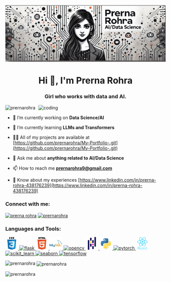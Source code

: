 ![logo](https://github.com/prernarohra/Prerna-Rohra/blob/main/Banner1.png)
<h1 align="center">Hi 👋, I'm Prerna Rohra</h1>
<h3 align="center">Girl who works with data and AI.</h3>

<img align="right" alt="coding" width="400" src=https://user-images.githubusercontent.com/74038190/221352975-94759904-aa4c-4032-a8ab-b546efb9c478.gif>

<p align="left"> <img src="https://komarev.com/ghpvc/?username=prernarohra&label=Profile%20views&color=0e75b6&style=flat" alt="prernarohra" /> </p>

- 🔭 I’m currently working on **Data Science/AI**

- 🌱 I’m currently learning **LLMs and Transformers**

- 👨‍💻 All of my projects are available at [https://github.com/prernarohra/My-Portfolio-.git](https://github.com/prernarohra/My-Portfolio-.git)

- 💬 Ask me about **anything related to AI/Data Science**

- 📫 How to reach me **prernarohra9@gmail.com**

- 📄 Know about my experiences [https://www.linkedin.com/in/prerna-rohra-438176239](https://www.linkedin.com/in/prerna-rohra-438176239)

<h3 align="left">Connect with me:</h3>
<p align="left">
<a href="https://linkedin.com/in/prerna rohra" target="blank"><img align="center" src="https://raw.githubusercontent.com/rahuldkjain/github-profile-readme-generator/master/src/images/icons/Social/linked-in-alt.svg" alt="prerna rohra" height="30" width="40" /></a>
<a href="https://www.kaggle.com/prernarohra" target="blank"><img align="center" src="https://raw.githubusercontent.com/rahuldkjain/github-profile-readme-generator/master/src/images/icons/Social/kaggle.svg" alt="prernarohra" height="30" width="40" /></a>
</p>

<h3 align="left">Languages and Tools:</h3>
<p align="left"> <a href="https://www.w3schools.com/css/" target="_blank" rel="noreferrer"> <img src="https://raw.githubusercontent.com/devicons/devicon/master/icons/css3/css3-original-wordmark.svg" alt="css3" width="40" height="40"/> </a> <a href="https://flask.palletsprojects.com/" target="_blank" rel="noreferrer"> <img src="https://www.vectorlogo.zone/logos/pocoo_flask/pocoo_flask-icon.svg" alt="flask" width="40" height="40"/> </a> <a href="https://www.w3.org/html/" target="_blank" rel="noreferrer"> <img src="https://raw.githubusercontent.com/devicons/devicon/master/icons/html5/html5-original-wordmark.svg" alt="html5" width="40" height="40"/> </a> <a href="https://www.mysql.com/" target="_blank" rel="noreferrer"> <img src="https://raw.githubusercontent.com/devicons/devicon/master/icons/mysql/mysql-original-wordmark.svg" alt="mysql" width="40" height="40"/> </a> <a href="https://opencv.org/" target="_blank" rel="noreferrer"> <img src="https://www.vectorlogo.zone/logos/opencv/opencv-icon.svg" alt="opencv" width="40" height="40"/> </a> <a href="https://pandas.pydata.org/" target="_blank" rel="noreferrer"> <img src="https://raw.githubusercontent.com/devicons/devicon/2ae2a900d2f041da66e950e4d48052658d850630/icons/pandas/pandas-original.svg" alt="pandas" width="40" height="40"/> </a> <a href="https://www.python.org" target="_blank" rel="noreferrer"> <img src="https://raw.githubusercontent.com/devicons/devicon/master/icons/python/python-original.svg" alt="python" width="40" height="40"/> </a> <a href="https://pytorch.org/" target="_blank" rel="noreferrer"> <img src="https://www.vectorlogo.zone/logos/pytorch/pytorch-icon.svg" alt="pytorch" width="40" height="40"/> </a> <a href="https://reactjs.org/" target="_blank" rel="noreferrer"> <img src="https://raw.githubusercontent.com/devicons/devicon/master/icons/react/react-original-wordmark.svg" alt="react" width="40" height="40"/> </a> <a href="https://scikit-learn.org/" target="_blank" rel="noreferrer"> <img src="https://upload.wikimedia.org/wikipedia/commons/0/05/Scikit_learn_logo_small.svg" alt="scikit_learn" width="40" height="40"/> </a> <a href="https://seaborn.pydata.org/" target="_blank" rel="noreferrer"> <img src="https://seaborn.pydata.org/_images/logo-mark-lightbg.svg" alt="seaborn" width="40" height="40"/> </a> <a href="https://www.tensorflow.org" target="_blank" rel="noreferrer"> <img src="https://www.vectorlogo.zone/logos/tensorflow/tensorflow-icon.svg" alt="tensorflow" width="40" height="40"/> </a> </p>

<p><img align="left" src="https://github-readme-stats.vercel.app/api/top-langs?username=prernarohra&show_icons=true&locale=en&layout=compact" alt="prernarohra" /></p>

<p>&nbsp;<img align="center" src="https://github-readme-stats.vercel.app/api?username=prernarohra&show_icons=true&locale=en" alt="prernarohra" /></p>

<p><img align="center" src="https://github-readme-streak-stats.herokuapp.com/?user=prernarohra&" alt="prernarohra" /></p>
